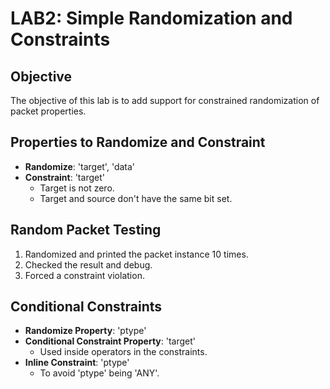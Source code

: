 # LAB2: Simple Randomization and Constraints

## Objective
The objective of this lab is to add support for constrained randomization of packet properties.

## Properties to Randomize and Constraint
- **Randomize**: 'target', 'data'
- **Constraint**: 'target'
  - Target is not zero.
  - Target and source don't have the same bit set.

## Random Packet Testing
1. Randomized and printed the packet instance 10 times.
2. Checked the result and debug.
3. Forced a constraint violation.

## Conditional Constraints
- **Randomize Property**: 'ptype'
- **Conditional Constraint Property**: 'target'
  - Used inside operators in the constraints.
- **Inline Constraint**: 'ptype'
  - To avoid 'ptype' being 'ANY'.

